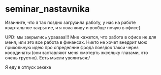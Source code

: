 # seminar_nastavnika
Извините, что я так поздно загрузила работу, у нас на работе квартальное закрытие, и я пока живу и вообще ночую в офисе(


UPD: мы закрылись урааааа!!! Мне кажется, что работа в офисе не для меня, или это все работа в финансах. Никто не хочет внедрит мою прикольную идею про определние фрода поездок такси через координаты (они заставляют меня смотерть эксельку глазами, это очень грустно). Есть мысли уволиться:/


Я еду в отпуск хехехе
